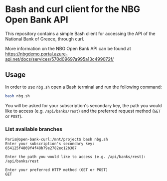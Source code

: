 # Bash and curl client for the NBG Open Bank API

This repository contains a simple Bash client for accessing the API of the National Bank of Greece, through curl.

More information on the NBG Open Bank API can be found at https://nbgdemo.portal.azure-api.net/docs/services/570d09697a995a13c499072f/

## Usage

In order to use `nbg.sh` open a Bash terminal and run the following command:

```bash
bash nbg.sh
```

You will be asked for your subscription's secondary key, the path you would like to access (e.g. `/api/banks/rest`) and the preferred request method (`GET` or `POST`).

### List available branches

```
Paris@open-bank-curl:/mnt/project$ bash nbg.sh
Enter your subscription's secondary key:
654125f4869f4f48b79e2782ec12b387

Enter the path you would like to access (e.g. /api/banks/rest):
/api/banks/rest

Enter your preferred HTTP method (GET or POST)
GET
```